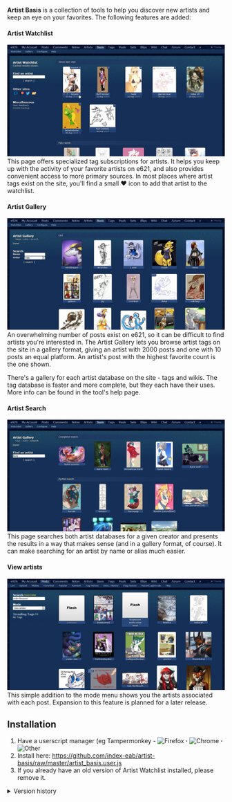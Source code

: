 **Artist Basis** is a collection of tools to help you discover new artists and keep an eye on your favorites. The following features are added:
  
  
#### Artist Watchlist
![Artist Watchlist](https://raw.githubusercontent.com/index-eab/artist-basis/master/img/demo/watchlist2.jpg)
This page offers specialized tag subscriptions for artists. It helps you keep up with the activity of your favorite artists on e621, and also provides convenient access to more primary sources. In most places where artist tags exist on the site, you'll find a small ♥ icon to add that artist to the watchlist.

#### Artist Gallery
![Artist Gallery](https://raw.githubusercontent.com/index-eab/artist-basis/master/img/demo/gallery.jpg)
An overwhelming number of posts exist on e621, so it can be difficult to find artists you're interested in. The Artist Gallery lets you browse artist tags on the site in a gallery format, giving an artist with 2000 posts and one with 10 posts an equal platform. An artist's post with the highest favorite count is the one shown.

There's a gallery for each artist database on the site - tags and wikis. The tag database is faster and more complete, but they each have their uses. More info can be found in the tool's help page.

#### Artist Search
![Artist Search](https://raw.githubusercontent.com/index-eab/artist-basis/master/img/demo/search.jpg)
This page searches both artist databases for a given creator and presents the results in a way that makes sense (and in a gallery format, of course). It can make searching for an artist by name or alias much easier.

#### View artists
![View artists](https://raw.githubusercontent.com/index-eab/artist-basis/master/img/demo/view_artists.jpg)
This simple addition to the mode menu shows you the artists associated with each post. Expansion to this feature is planned for a later release.
  
  
## Installation
1. Have a userscript manager (eg Tampermonkey - ![Firefox](https://addons.mozilla.org/en-US/firefox/addon/tampermonkey/) **·** ![Chrome](https://chrome.google.com/webstore/detail/tampermonkey/dhdgffkkebhmkfjojejmpbldmpobfkfo?hl=en) **·** ![Other](https://www.tampermonkey.net/)
2. Install here: https://github.com/index-eab/artist-basis/raw/master/artist_basis.user.js
3. If you already have an old version of Artist Watchlist installed, please remove it.
  
<details><summary>Version history</summary>

Released as **Artist Gallery** and quickly withdrawn.

<details><summary>Version 0.0 (2016-06-01)</summary>
* Basic gallery functions.
</details>

Total rewrite, released as **Artist Watchlist**.

<details><summary>Version 1.0 (2018-08-18)</summary>
* Dropped the gallery. Basic watchlist functions only.
</details>

<details><summary>Version 1.1 (2018-10-26)  (skipped release)</summary>
* You can now favorite artists from the sidebar of posts and search results.
* Thumbnails on the watchlist are now cached, reducing server strain and wait times. Expired thumbnails are grayed out.
</details>

<details><summary>Version 1.2 (2018-11-08)</summary>
* There's a new mode in search results and on favorite post lists, "View artists", for more convenient artist favoriting.
* New, easier to read date format
* Support for very large watchlists
* Fixed errors that could occur if you used the script in two places simultaneously
* eSix Extend compatibility
* Numerous bug fixes and stability improvements
</details>

<details><summary>Version 1.3 (2019-04-10)</summary>
* You can now blacklist tags.
* The watchlist is now divided into time categories, including one highlighting posts since your last visit.
* On the watchlist and in the artist view mode, hover over posts to show the favorites <3. Links to artist wikis were also added.
* Compression! The max size of the watchlist has increased by about 4x.
* The style now adjusts to themes besides Hexagon.
* Greatly improved stability and performance in certain edge cases.
* Added options to create backups and clear cached results.
</details>

<details><summary>Version 1.4 (2019-06-29)  (skipped release)</summary>
* Before, the watchlist showed only the latest post and you had to manually check for more. Now all new posts are accounted for - the watchlist will report, for example, that an artist has 6 new posts since your last visit, and you can expand them without leaving the page.
* Changed thumbnail links to make more sense with the above change. Check the new help page for an overview.
* The watchlist now enters a "cooldown" state after it updates. Until the cache expires (90 minutes), you can navigate away and back without the state of the watchlist changing.
* "View artists" mode is now maintained between pages, like the native modes.
* Stylistic changes, and greatly improved theme system.
* Further optimized database, saving about 25% storage space.
* Flash thumbnails are now shown properly.
</details>

Third release as **Artist Basis** - the first real release of the tool as I originally envisioned it. Much of the script was rewritten.

<details><summary>Version 2.0 (2019-08-24)</summary>
* The script now has its own top-level tab. Look for **Basis** to the right of **Artists* in the site navigation.
* Added a comprehensive Help and Configuration pages. Blacklist setup and cache management were moved here, along with countless other topics.
* I eliminated the "Add/remove artist" field and replaced it with a search that leads to the tag galley. It was an awful, inflexible input method now that other options are available.
* "Other sites" section added to the watchlist - intended to make the watchlist a hub for your watchlists on other sites where artists upload their work.
* Faster, more reliable, and more transparent handling of irregular tags (aliases, no posts, etc).
* Storage is better regulated: every preference is individually limited so that onsite storage is never exceeded.
* The tool now drops into a "simple search" mode in case the server is taking too long to process requests.
* Countless minor enhancements and stability fixes.
* Thumbnail caption now flexes to accommodate long artist names.
</details>

</details>
